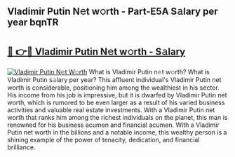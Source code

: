 ## Vladimir Putin N𝚎t w𝚘rth - Part-E5A S𝚊lary per year bqnTR

# <h2><a href="http://gc3x9oy.nevu.top/?p=Vladimir+Putin">🔗 👉🔴 Vladimir Putin N𝚎t w𝚘rth - S𝚊lary</a></h2>

[![Vladimir Putin N𝚎t W𝚘rth](https://i.imgur.com/Oavwk0R.jpeg)](http://gc3x9oy.nevu.top/?p=Vladimir+Putin)
What is Vladimir Putin n𝚎t w𝚘rth? What is Vladimir Putin s𝚊lary per year?
This affluent individual's Vladimir Putin net worth is considerable, positioning him among the wealthiest in his sector. His income from his job is impressive, but it is dwarfed by Vladimir Putin net worth, which is rumored to be even larger as a result of his varied business activities and valuable real estate investments. With a Vladimir Putin net worth that ranks him among the richest individuals on the planet, this man is renowned for his business acumen and financial acumen. With a Vladimir Putin net worth in the billions and a notable income, this wealthy person is a shining example of the power of tenacity, dedication, and financial brilliance.
